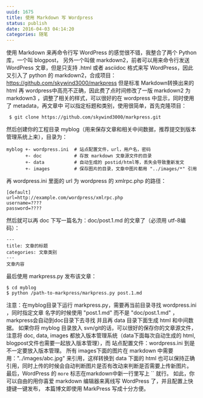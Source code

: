 ```yaml
---
uuid: 1675
title: 使用 Markdown 写 Wordpress
status: publish
date: 2016-04-03 04:14:20
categories: 随笔
---
```

使用 Markdown 来再命令行写 WordPress 的感觉很不错，我整合了两个 Python 库，一个叫 blogpost， 另外一个叫做 markdown2，前者可以用来命令行发送 WordPress 文章，但是只支持 .html 或者 asciidoc 格式来写 WordPress，因此又引入了 python 的 markdown2，合成项目：
<https://github.com/skywind3000/markpress> 但是标准 Markdown转换出来的 html 再 wordpress中高亮不正确，因此费了点时间修改了一版 markdown2 为 markdown3 ，调整了相关的样式，可以很好的在 wordpress 中显示，同时使用了 metadata，再文章中 可以指定标题和类别，使用很简单，首先克隆项目：

     $ git clone https://github.com/skywind3000/markpress.git

然后创建你的工程目录 myblog（用来保存文章和相关中间数据，推荐提交到版本管理系统上来），目录为：

    myblog +- wordpress.ini  # 站点配置文件，url，用户名，密码
           +- doc            # 存放 markdown 文章源文件的目录
           +- data           # 自动生成的 postid/html等，丢失会导致重新发文
           +- images         # 保存图片的目录，文章中图片都用 "../images/*" 引用

再 wordpress.ini 里面的 url 为 wordpress 的 xmlrpc.php 的路径：

    [default]
    url=http://example.com/wordpress/xmlrpc.php
    username=????
    password=????

然后就可以再 doc 下写一篇名为：doc/post.1.md 的文章了（必须用 utf-8编码）：

    ---
    title: 文章的标题
    categories: 文章类别
    ---
    文章内容

最后使用 markpress.py 发布该文章：

    $ cd myblog
    $ python /path-to-markpress/markpress.py post.1.md

注意：在myblog目录下运行 markpress.py，需要再当前目录寻找 wordpress.ini ，同时指定文章 名字的时候使用 "post.1.md" 而不是 "doc/post.1.md" ，markpress会自动到doc目录下去寻找 并且再 data 目录下面生成 html 和中间数据。 如果你将 myblog 目录放入 svn/git的话，可以很好的保存你的文章源文件，注意将
doc, data, images 都放入版本管理系统（data下面每次自动生成的 html, blogpost文件也需要一起放入版本管理），而 站点配置文件：wordpress.ini 到是不一定要放入版本管理。 所有 images下面的图片在 markdown 中需要用："../images/abc.jpg" 来引用，这样转换到 data 下面的 html
也可以保持正确引用，同时上传的时候会自动判断图片是否有改动来判断是否需要上传新图片。 最后，WordPress 的 `more` 标志在markdown中新一行里写上 `` 就行。 如此，你可以自由的用你喜爱 markdown 编辑器来离线写 WordPress 了，并且配置上快捷键一键发布， 本篇博文即使用 MarkPress 写成十分方便。

